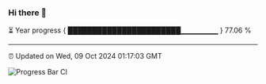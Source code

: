### Hi there 👋

⏳ Year progress { ███████████████████████▁▁▁▁▁▁▁ } 77.06 %

---

⏰ Updated on Wed, 09 Oct 2024 01:17:03 GMT

![Progress Bar CI](https://github.com/liununu/liununu/workflows/Progress%20Bar%20CI/badge.svg)
